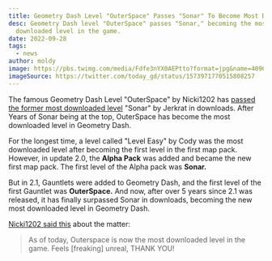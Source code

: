 ```yaml
---
title: Geometry Dash Level "OuterSpace" Passes "Sonar" To Become Most Downloaded Level
desc: Geometry Dash level "OuterSpace" passes "Sonar," becoming the most
  downloaded level in the game.
date: 2022-09-28
tags:
  - news
author: moldy
image: https://pbs.twimg.com/media/Fdfe3nYX0AEPtto?format=jpg&name=4096x4096
imageSource: https://twitter.com/today_gd/status/1573971770515808257
---
```

The famous Geometry Dash Level "OuterSpace" by Nicki1202 has [passed the former most downloaded level](https://twitter.com/today_gd/status/1573971770515808257) "Sonar" by Jerkrat in downloads. After Years of Sonar being at the top, OuterSpace has become the most downloaded level in Geometry Dash.

For the longest time, a level called "Level Easy" by Cody was the most downloaded level after becoming the first level in the first map pack. However, in update 2.0, the **Alpha Pack** was added and became the new first map pack. The first level of the Alpha pack was **Sonar.**

But in 2.1, Gauntlets were added to Geometry Dash, and the first level of the first Gauntlet was **OuterSpace.** And now, after over 5 years since 2.1 was released, it has finally surpassed Sonar in downloads, becoming the new most downloaded level in Geometry Dash.

[Nicki1202 said this](https://twitter.com/Nicki1202GD/status/1573971033136287744) about the matter:

> As of today, Outerspace is now the most downloaded level in the game. Feels \[freaking] unreal, THANK YOU!